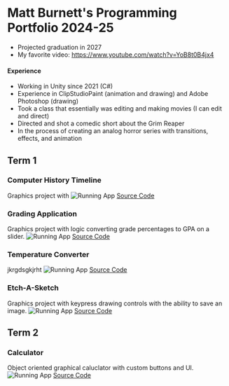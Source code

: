 # Matt Burnett's Programming Portfolio 2024-25
* Projected graduation in 2027
* My favorite video: https://www.youtube.com/watch?v=YoB8t0B4jx4

#### Experience
* Working in Unity since 2021 (C#)
* Experience in ClipStudioPaint (animation and drawing) and Adobe Photoshop (drawing)
* Took a class that essentially was editing and making movies (I can edit and direct)
* Directed and shot a comedic short about the Grim Reaper
* In the process of creating an analog horror series with transitions, effects, and animation

## Term 1
### Computer History Timeline
Graphics project with
![Running App]()
[Source Code]()
### Grading Application
Graphics project with logic converting grade percentages to GPA on a slider.
![Running App]()
[Source Code]()
### Temperature Converter
jkrgdsgkjrht
![Running App]()
[Source Code]()
### Etch-A-Sketch
Graphics project with keypress drawing controls with the ability to save an image.
![Running App]()
[Source Code]()
## Term 2
### Calculator
Object oriented graphical caluclator with custom buttons and UI.
![Running App]()
[Source Code]()
